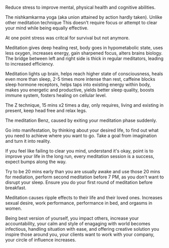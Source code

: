 Reduce stress to improve mental, physical health and cognitive abilities.

The nishkamkarma yoga (aka union attained by action hardly taken). Unlike other meditation technique This doesn't require focus or attempt to clear your mind while being equally effective.

At one point stress was critcal for survival but not anymore. 

Meditation gives deep healing rest, body goes in hypometabolic state, uses less oxygen, increases energy, gain sharpened focus, alters brains biology.
The bridge between left and right side is thick in regular meditators, leading to increased efficiency.

Meditation lights up brain, helps reach higher state of consciousness, heals even more than sleep, 2-5 times more intense than rest, caffeine blocks sleep hormone receptors, helps taps into existing energy within body, makes you energetic and productive, yields better sleep quality, boosts immune system, fosters healing on cellular level.

The Z technique, 15 mins  x2 times a day, only requires, living and existing in present, keep head free and relax legs. 

The meditation Benz, caused by exiting your meditation phase suddenly.

Go into manifestation, by thinking about your desired life, to find out what you need to achieve where you want to go. Take a goal from imagination and turn it into reality.

If you feel like failing to clear you mind, understand it's okay,  point is to improve your life in the long run, every meditation session is a success, expect bumps along the way. 

Try to be 20 mins early than you are usually awake and use those 20 mins for mediation, perform second meditation before 7 PM, as you don't want to disrupt your sleep. Ensure you do your first round of meditation before breakfast.

Meditation causes ripple effects to their life and their loved ones. Increases sexual desire, work performance, performance in bed, and orgasms in women.

Being best version of yourself, you impact others, increase your accountability, your calm and style of enagaging with world becomes infectious, handling situation with ease, and offering creative solution you inspire those around you, your clients want to work with your company, your circle of influence increases.